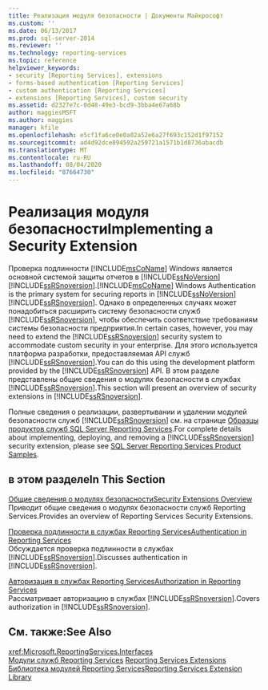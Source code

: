 ```yaml
---
title: Реализация модуля безопасности | Документы Майкрософт
ms.custom: ''
ms.date: 06/13/2017
ms.prod: sql-server-2014
ms.reviewer: ''
ms.technology: reporting-services
ms.topic: reference
helpviewer_keywords:
- security [Reporting Services], extensions
- forms-based authentication [Reporting Services]
- custom authentication [Reporting Services]
- extensions [Reporting Services], custom security
ms.assetid: d2327e7c-0d48-49e3-bcd9-3bba4e67a68b
author: maggiesMSFT
ms.author: maggies
manager: kfile
ms.openlocfilehash: e5cf1fa6ce0e0a02a52e6a27f693c152d1f97152
ms.sourcegitcommit: ad4d92dce894592a259721a1571b1d8736abacdb
ms.translationtype: MT
ms.contentlocale: ru-RU
ms.lasthandoff: 08/04/2020
ms.locfileid: "87664730"
---
```

# <a name="implementing-a-security-extension"></a><span data-ttu-id="d41d2-102">Реализация модуля безопасности</span><span class="sxs-lookup"><span data-stu-id="d41d2-102">Implementing a Security Extension</span></span>
  <span data-ttu-id="d41d2-103">Проверка подлинности [!INCLUDE[msCoName](../../../includes/msconame-md.md)] Windows является основной системой защиты отчетов в [!INCLUDE[ssNoVersion](../../../includes/ssnoversion-md.md)] [!INCLUDE[ssRSnoversion](../../../includes/ssrsnoversion-md.md)].</span><span class="sxs-lookup"><span data-stu-id="d41d2-103">[!INCLUDE[msCoName](../../../includes/msconame-md.md)] Windows Authentication is the primary system for securing reports in [!INCLUDE[ssNoVersion](../../../includes/ssnoversion-md.md)] [!INCLUDE[ssRSnoversion](../../../includes/ssrsnoversion-md.md)].</span></span> <span data-ttu-id="d41d2-104">Однако в определенных случаях может понадобиться расширить систему безопасности служб [!INCLUDE[ssRSnoversion](../../../includes/ssrsnoversion-md.md)], чтобы обеспечить соответствие требованиям системы безопасности предприятия.</span><span class="sxs-lookup"><span data-stu-id="d41d2-104">In certain cases, however, you may need to extend the [!INCLUDE[ssRSnoversion](../../../includes/ssrsnoversion-md.md)] security system to accommodate custom security in your enterprise.</span></span> <span data-ttu-id="d41d2-105">Для этого используется платформа разработки, предоставляемая API служб [!INCLUDE[ssRSnoversion](../../../includes/ssrsnoversion-md.md)].</span><span class="sxs-lookup"><span data-stu-id="d41d2-105">You can do this using the development platform provided by the [!INCLUDE[ssRSnoversion](../../../includes/ssrsnoversion-md.md)] API.</span></span> <span data-ttu-id="d41d2-106">В этом разделе представлены общие сведения о модулях безопасности в службах [!INCLUDE[ssRSnoversion](../../../includes/ssrsnoversion-md.md)].</span><span class="sxs-lookup"><span data-stu-id="d41d2-106">This section will present an overview of security extensions in [!INCLUDE[ssRSnoversion](../../../includes/ssrsnoversion-md.md)].</span></span>  
  
 <span data-ttu-id="d41d2-107">Полные сведения о реализации, развертывании и удалении модулей безопасности служб [!INCLUDE[ssRSnoversion](../../../includes/ssrsnoversion-md.md)] см. на странице [Образцы продуктов служб SQL Server Reporting Services](https://go.microsoft.com/fwlink/?LinkId=177889).</span><span class="sxs-lookup"><span data-stu-id="d41d2-107">For complete details about implementing, deploying, and removing a [!INCLUDE[ssRSnoversion](../../../includes/ssrsnoversion-md.md)] security extension, please see [SQL Server Reporting Services Product Samples](https://go.microsoft.com/fwlink/?LinkId=177889).</span></span>  
  
## <a name="in-this-section"></a><span data-ttu-id="d41d2-108">в этом разделе</span><span class="sxs-lookup"><span data-stu-id="d41d2-108">In This Section</span></span>  
 [<span data-ttu-id="d41d2-109">Общие сведения о модулях безопасности</span><span class="sxs-lookup"><span data-stu-id="d41d2-109">Security Extensions Overview</span></span>](security-extensions-overview.md)  
 <span data-ttu-id="d41d2-110">Приводит общие сведения о модулях безопасности служб Reporting Services.</span><span class="sxs-lookup"><span data-stu-id="d41d2-110">Provides an overview of Reporting Services Security Extensions.</span></span>  
  
 [<span data-ttu-id="d41d2-111">Проверка подлинности в службах Reporting Services</span><span class="sxs-lookup"><span data-stu-id="d41d2-111">Authentication in Reporting Services</span></span>](authentication-in-reporting-services.md)  
 <span data-ttu-id="d41d2-112">Обсуждается проверка подлинности в службах [!INCLUDE[ssRSnoversion](../../../includes/ssrsnoversion-md.md)].</span><span class="sxs-lookup"><span data-stu-id="d41d2-112">Discusses authentication in [!INCLUDE[ssRSnoversion](../../../includes/ssrsnoversion-md.md)].</span></span>  
  
 [<span data-ttu-id="d41d2-113">Авторизация в службах Reporting Services</span><span class="sxs-lookup"><span data-stu-id="d41d2-113">Authorization in Reporting Services</span></span>](authorization-in-reporting-services.md)  
 <span data-ttu-id="d41d2-114">Рассматривает авторизацию в службах [!INCLUDE[ssRSnoversion](../../../includes/ssrsnoversion-md.md)].</span><span class="sxs-lookup"><span data-stu-id="d41d2-114">Covers authorization in [!INCLUDE[ssRSnoversion](../../../includes/ssrsnoversion-md.md)].</span></span>  
  
## <a name="see-also"></a><span data-ttu-id="d41d2-115">См. также:</span><span class="sxs-lookup"><span data-stu-id="d41d2-115">See Also</span></span>  
 <xref:Microsoft.ReportingServices.Interfaces>   
 <span data-ttu-id="d41d2-116">[Модули служб Reporting Services](../reporting-services-extensions.md) </span><span class="sxs-lookup"><span data-stu-id="d41d2-116">[Reporting Services Extensions](../reporting-services-extensions.md) </span></span>  
 [<span data-ttu-id="d41d2-117">Библиотека модулей Reporting Services</span><span class="sxs-lookup"><span data-stu-id="d41d2-117">Reporting Services Extension Library</span></span>](../reporting-services-extension-library.md)  
  
  
